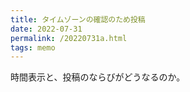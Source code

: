 ```yaml
---
title: タイムゾーンの確認のため投稿
date: 2022-07-31
permalink: /20220731a.html
tags: memo
--- 
```

時間表示と、投稿のならびがどうなるのか。
